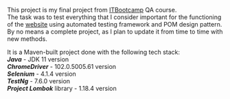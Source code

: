 This project is my final project from [ITBootcamp](https://itbootcamp.rs/) QA course.  
The task was to test everything that I consider important for the functioning of the [website](https://demoqa.com/) using automated testing framework and POM design pattern.  
By no means a complete project, as I plan to update it from time to time with new methods.

It is a Maven-built project done with the following tech stack:  
**_Java_** - JDK 11 version  
**_ChromeDriver_** - 102.0.5005.61 version  
**_Selenium_** - 4.1.4 version  
**_TestNg_** - 7.6.0 version  
**_Project Lombok_** library - 1.18.4 version
